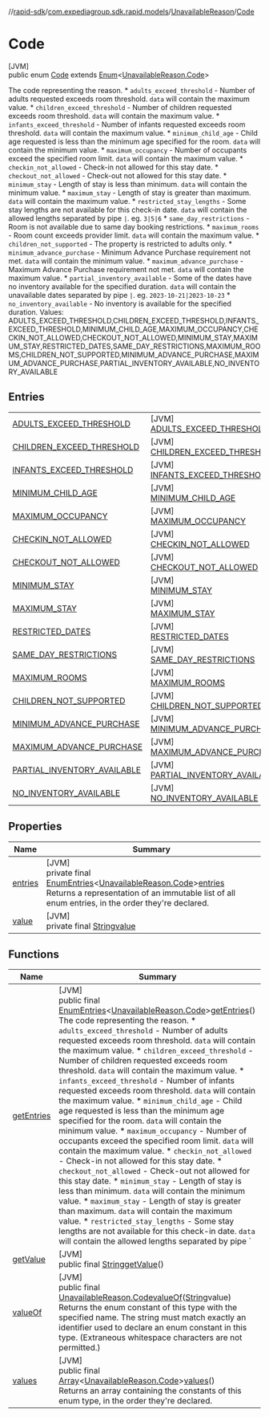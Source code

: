 //[rapid-sdk](../../../../index.md)/[com.expediagroup.sdk.rapid.models](../../index.md)/[UnavailableReason](../index.md)/[Code](index.md)

# Code

[JVM]\
public enum [Code](index.md) extends [Enum](https://docs.oracle.com/javase/8/docs/api/java/lang/Enum.html)&lt;[UnavailableReason.Code](index.md)&gt;

The code representing the reason. * `adults_exceed_threshold` - Number of adults requested exceeds room threshold. `data` will contain the maximum value. * `children_exceed_threshold` - Number of children requested exceeds room threshold. `data` will contain the maximum value. * `infants_exceed_threshold` - Number of infants requested exceeds room threshold. `data` will contain the maximum value. * `minimum_child_age` - Child age requested is less than the minimum age specified for the room. `data` will contain the minimum value. * `maximum_occupancy` - Number of occupants exceed the specified room limit. `data` will contain the maximum value. * `checkin_not_allowed` - Check-in not allowed for this stay date. * `checkout_not_allowed` - Check-out not allowed for this stay date. * `minimum_stay` - Length of stay is less than minimum. `data` will contain the minimum value. * `maximum_stay` - Length of stay is greater than maximum. `data` will contain the maximum value. * `restricted_stay_lengths` - Some stay lengths are not available for this check-in date. `data` will contain the allowed lengths separated by pipe `|`. eg. `3|5|6` * `same_day_restrictions` - Room is not available due to same day booking restrictions. * `maximum_rooms` - Room count exceeds provider limit. `data` will contain the maximum value. * `children_not_supported` - The property is restricted to adults only. * `minimum_advance_purchase` - Minimum Advance Purchase requirement not met. `data` will contain the minimum value. * `maximum_advance_purchase` - Maximum Advance Purchase requirement not met. `data` will contain the maximum value. * `partial_inventory_available` - Some of the dates have no inventory available for the specified duration. `data` will contain the unavailable dates separated by pipe `|`. eg. `2023-10-21|2023-10-23` * `no_inventory_available` - No inventory is available for the specified duration. Values: ADULTS_EXCEED_THRESHOLD,CHILDREN_EXCEED_THRESHOLD,INFANTS_EXCEED_THRESHOLD,MINIMUM_CHILD_AGE,MAXIMUM_OCCUPANCY,CHECKIN_NOT_ALLOWED,CHECKOUT_NOT_ALLOWED,MINIMUM_STAY,MAXIMUM_STAY,RESTRICTED_DATES,SAME_DAY_RESTRICTIONS,MAXIMUM_ROOMS,CHILDREN_NOT_SUPPORTED,MINIMUM_ADVANCE_PURCHASE,MAXIMUM_ADVANCE_PURCHASE,PARTIAL_INVENTORY_AVAILABLE,NO_INVENTORY_AVAILABLE

## Entries

| | |
|---|---|
| [ADULTS_EXCEED_THRESHOLD](-a-d-u-l-t-s_-e-x-c-e-e-d_-t-h-r-e-s-h-o-l-d/index.md) | [JVM]<br>[ADULTS_EXCEED_THRESHOLD](-a-d-u-l-t-s_-e-x-c-e-e-d_-t-h-r-e-s-h-o-l-d/index.md) |
| [CHILDREN_EXCEED_THRESHOLD](-c-h-i-l-d-r-e-n_-e-x-c-e-e-d_-t-h-r-e-s-h-o-l-d/index.md) | [JVM]<br>[CHILDREN_EXCEED_THRESHOLD](-c-h-i-l-d-r-e-n_-e-x-c-e-e-d_-t-h-r-e-s-h-o-l-d/index.md) |
| [INFANTS_EXCEED_THRESHOLD](-i-n-f-a-n-t-s_-e-x-c-e-e-d_-t-h-r-e-s-h-o-l-d/index.md) | [JVM]<br>[INFANTS_EXCEED_THRESHOLD](-i-n-f-a-n-t-s_-e-x-c-e-e-d_-t-h-r-e-s-h-o-l-d/index.md) |
| [MINIMUM_CHILD_AGE](-m-i-n-i-m-u-m_-c-h-i-l-d_-a-g-e/index.md) | [JVM]<br>[MINIMUM_CHILD_AGE](-m-i-n-i-m-u-m_-c-h-i-l-d_-a-g-e/index.md) |
| [MAXIMUM_OCCUPANCY](-m-a-x-i-m-u-m_-o-c-c-u-p-a-n-c-y/index.md) | [JVM]<br>[MAXIMUM_OCCUPANCY](-m-a-x-i-m-u-m_-o-c-c-u-p-a-n-c-y/index.md) |
| [CHECKIN_NOT_ALLOWED](-c-h-e-c-k-i-n_-n-o-t_-a-l-l-o-w-e-d/index.md) | [JVM]<br>[CHECKIN_NOT_ALLOWED](-c-h-e-c-k-i-n_-n-o-t_-a-l-l-o-w-e-d/index.md) |
| [CHECKOUT_NOT_ALLOWED](-c-h-e-c-k-o-u-t_-n-o-t_-a-l-l-o-w-e-d/index.md) | [JVM]<br>[CHECKOUT_NOT_ALLOWED](-c-h-e-c-k-o-u-t_-n-o-t_-a-l-l-o-w-e-d/index.md) |
| [MINIMUM_STAY](-m-i-n-i-m-u-m_-s-t-a-y/index.md) | [JVM]<br>[MINIMUM_STAY](-m-i-n-i-m-u-m_-s-t-a-y/index.md) |
| [MAXIMUM_STAY](-m-a-x-i-m-u-m_-s-t-a-y/index.md) | [JVM]<br>[MAXIMUM_STAY](-m-a-x-i-m-u-m_-s-t-a-y/index.md) |
| [RESTRICTED_DATES](-r-e-s-t-r-i-c-t-e-d_-d-a-t-e-s/index.md) | [JVM]<br>[RESTRICTED_DATES](-r-e-s-t-r-i-c-t-e-d_-d-a-t-e-s/index.md) |
| [SAME_DAY_RESTRICTIONS](-s-a-m-e_-d-a-y_-r-e-s-t-r-i-c-t-i-o-n-s/index.md) | [JVM]<br>[SAME_DAY_RESTRICTIONS](-s-a-m-e_-d-a-y_-r-e-s-t-r-i-c-t-i-o-n-s/index.md) |
| [MAXIMUM_ROOMS](-m-a-x-i-m-u-m_-r-o-o-m-s/index.md) | [JVM]<br>[MAXIMUM_ROOMS](-m-a-x-i-m-u-m_-r-o-o-m-s/index.md) |
| [CHILDREN_NOT_SUPPORTED](-c-h-i-l-d-r-e-n_-n-o-t_-s-u-p-p-o-r-t-e-d/index.md) | [JVM]<br>[CHILDREN_NOT_SUPPORTED](-c-h-i-l-d-r-e-n_-n-o-t_-s-u-p-p-o-r-t-e-d/index.md) |
| [MINIMUM_ADVANCE_PURCHASE](-m-i-n-i-m-u-m_-a-d-v-a-n-c-e_-p-u-r-c-h-a-s-e/index.md) | [JVM]<br>[MINIMUM_ADVANCE_PURCHASE](-m-i-n-i-m-u-m_-a-d-v-a-n-c-e_-p-u-r-c-h-a-s-e/index.md) |
| [MAXIMUM_ADVANCE_PURCHASE](-m-a-x-i-m-u-m_-a-d-v-a-n-c-e_-p-u-r-c-h-a-s-e/index.md) | [JVM]<br>[MAXIMUM_ADVANCE_PURCHASE](-m-a-x-i-m-u-m_-a-d-v-a-n-c-e_-p-u-r-c-h-a-s-e/index.md) |
| [PARTIAL_INVENTORY_AVAILABLE](-p-a-r-t-i-a-l_-i-n-v-e-n-t-o-r-y_-a-v-a-i-l-a-b-l-e/index.md) | [JVM]<br>[PARTIAL_INVENTORY_AVAILABLE](-p-a-r-t-i-a-l_-i-n-v-e-n-t-o-r-y_-a-v-a-i-l-a-b-l-e/index.md) |
| [NO_INVENTORY_AVAILABLE](-n-o_-i-n-v-e-n-t-o-r-y_-a-v-a-i-l-a-b-l-e/index.md) | [JVM]<br>[NO_INVENTORY_AVAILABLE](-n-o_-i-n-v-e-n-t-o-r-y_-a-v-a-i-l-a-b-l-e/index.md) |

## Properties

| Name | Summary |
|---|---|
| [entries](index.md#-1087912628%2FProperties%2F700308213) | [JVM]<br>private final [EnumEntries](https://kotlinlang.org/api/latest/jvm/stdlib/kotlin.enums/-enum-entries/index.html)&lt;[UnavailableReason.Code](index.md)&gt;[entries](index.md#-1087912628%2FProperties%2F700308213)<br>Returns a representation of an immutable list of all enum entries, in the order they're declared. |
| [value](index.md#1027457867%2FProperties%2F700308213) | [JVM]<br>private final [String](https://docs.oracle.com/javase/8/docs/api/java/lang/String.html)[value](index.md#1027457867%2FProperties%2F700308213) |

## Functions

| Name | Summary |
|---|---|
| [getEntries](get-entries.md) | [JVM]<br>public final [EnumEntries](https://kotlinlang.org/api/latest/jvm/stdlib/kotlin.enums/-enum-entries/index.html)&lt;[UnavailableReason.Code](index.md)&gt;[getEntries](get-entries.md)()<br>The code representing the reason. * `adults_exceed_threshold` - Number of adults requested exceeds room threshold. `data` will contain the maximum value. * `children_exceed_threshold` - Number of children requested exceeds room threshold. `data` will contain the maximum value. * `infants_exceed_threshold` - Number of infants requested exceeds room threshold. `data` will contain the maximum value. * `minimum_child_age` - Child age requested is less than the minimum age specified for the room. `data` will contain the minimum value. * `maximum_occupancy` - Number of occupants exceed the specified room limit. `data` will contain the maximum value. * `checkin_not_allowed` - Check-in not allowed for this stay date. * `checkout_not_allowed` - Check-out not allowed for this stay date. * `minimum_stay` - Length of stay is less than minimum. `data` will contain the minimum value. * `maximum_stay` - Length of stay is greater than maximum. `data` will contain the maximum value. * `restricted_stay_lengths` - Some stay lengths are not available for this check-in date. `data` will contain the allowed lengths separated by pipe `|`. eg. `3|5|6` * `same_day_restrictions` - Room is not available due to same day booking restrictions. * `maximum_rooms` - Room count exceeds provider limit. `data` will contain the maximum value. * `children_not_supported` - The property is restricted to adults only. * `minimum_advance_purchase` - Minimum Advance Purchase requirement not met. `data` will contain the minimum value. * `maximum_advance_purchase` - Maximum Advance Purchase requirement not met. `data` will contain the maximum value. * `partial_inventory_available` - Some of the dates have no inventory available for the specified duration. `data` will contain the unavailable dates separated by pipe `|`. eg. `2023-10-21|2023-10-23` * `no_inventory_available` - No inventory is available for the specified duration. Values: ADULTS_EXCEED_THRESHOLD,CHILDREN_EXCEED_THRESHOLD,INFANTS_EXCEED_THRESHOLD,MINIMUM_CHILD_AGE,MAXIMUM_OCCUPANCY,CHECKIN_NOT_ALLOWED,CHECKOUT_NOT_ALLOWED,MINIMUM_STAY,MAXIMUM_STAY,RESTRICTED_DATES,SAME_DAY_RESTRICTIONS,MAXIMUM_ROOMS,CHILDREN_NOT_SUPPORTED,MINIMUM_ADVANCE_PURCHASE,MAXIMUM_ADVANCE_PURCHASE,PARTIAL_INVENTORY_AVAILABLE,NO_INVENTORY_AVAILABLE |
| [getValue](get-value.md) | [JVM]<br>public final [String](https://docs.oracle.com/javase/8/docs/api/java/lang/String.html)[getValue](get-value.md)() |
| [valueOf](value-of.md) | [JVM]<br>public final [UnavailableReason.Code](index.md)[valueOf](value-of.md)([String](https://docs.oracle.com/javase/8/docs/api/java/lang/String.html)value)<br>Returns the enum constant of this type with the specified name. The string must match exactly an identifier used to declare an enum constant in this type. (Extraneous whitespace characters are not permitted.) |
| [values](values.md) | [JVM]<br>public final [Array](https://kotlinlang.org/api/latest/jvm/stdlib/kotlin/-array/index.html)&lt;[UnavailableReason.Code](index.md)&gt;[values](values.md)()<br>Returns an array containing the constants of this enum type, in the order they're declared. |

